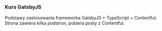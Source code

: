 ### Kurs GatsbyJS

Podstawy zastosowania frameworka GatsbyJS + TypeScript + Contentful. Strona zawiera kilka podstron, pobiera posty z Contentful.

